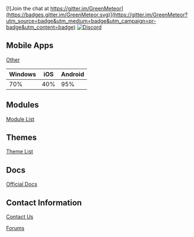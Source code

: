 [![Join the chat at https://gitter.im/GreenMeteor](https://badges.gitter.im/GreenMeteor.svg)](https://gitter.im/GreenMeteor?utm_source=badge&utm_medium=badge&utm_campaign=pr-badge&utm_content=badge) [![Discord](https://discordapp.com/api/guilds/367302199916888064/widget.png)](https://discord.gg/AKZMkt4)

## Mobile Apps
[Other](/other)

| Windows | iOS | Android |
| --- | --- | --- |
| 70% | 40% | 95% |

## Modules
[Module List](/modules)

## Themes
[Theme List](/themes)

## Docs
[Official Docs](/docs)

## Contact Information
[Contact Us](/forms)

[Forums](https://greenmeteor.freeflarum.com/)

